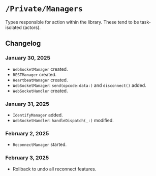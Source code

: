 #  `/Private/Managers`

Types responsible for action within the library. These tend to be task-isolated (actors).

## Changelog

### January 30, 2025
- `WebSocketManager` created.
- `RESTManager` created.
- `HeartbeatManager` created.
- `WebSocketManager`: `send(opcode:data:)` and `disconnect()` added.
- `WebSocketHandler` created.

### January 31, 2025
- `IdentifyManager` added.
- `WebSocketHandler`: `handleDispatch(_:)` modified.

### February 2, 2025
- `ReconnectManager` started.

### February 3, 2025
- Rollback to undo all reconnect features.
